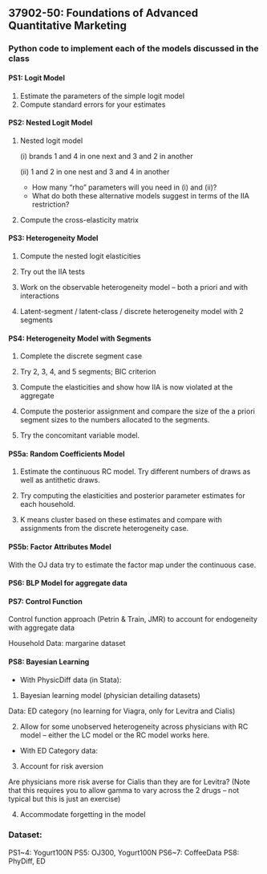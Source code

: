 ## 37902-50: Foundations of Advanced Quantitative Marketing

### Python code to implement each of the models discussed in the class

#### PS1: Logit Model

1) Estimate the parameters of the simple logit model 
2) Compute standard errors for your estimates

#### PS2: Nested Logit Model

1) Nested logit model

   (i) brands 1 and 4 in one next and 3 and 2 in another
   
   (ii) 1 and 2 in one nest and 3 and 4 in another
   
   * How many “rho” parameters will you need in (i) and (ii)?  
   * What do both these alternative models suggest in terms of the IIA restriction?
   
2) Compute the cross-elasticity matrix

#### PS3: Heterogeneity Model

1) Compute the nested logit elasticities 

2) Try out the IIA tests

3) Work on the observable heterogeneity model – both a priori and with interactions 

4) Latent-segment / latent-class / discrete heterogeneity model with 2 segments


#### PS4: Heterogeneity Model with Segments

1) Complete the discrete segment case 

2) Try 2, 3, 4, and 5 segments; BIC criterion

3) Compute the elasticities and show how IIA is now violated at the aggregate

4) Compute the posterior assignment and compare the size of the a priori segment sizes to the numbers allocated to the segments.

5) Try the concomitant variable model.


#### PS5a: Random Coefficients Model

1) Estimate the continuous RC model. Try different numbers of draws as well as antithetic draws. 

2) Try computing the elasticities and posterior parameter estimates for each household.

3) K means cluster based on these estimates and compare with assignments from the discrete heterogeneity case.


#### PS5b: Factor Attributes Model

With the OJ data try to estimate the factor map under the continuous case.


#### PS6: BLP Model for aggregate data


#### PS7: Control Function

Control function approach (Petrin & Train, JMR) to account for endogeneity with aggregate data

Household Data: margarine dataset


#### PS8: Bayesian Learning

* With PhysicDiff data (in Stata):

1) Bayesian learning model (physician detailing datasets)

Data: ED category (no learning for Viagra, only for Levitra and Cialis)

2) Allow for some unobserved heterogeneity across physicians with RC model – either the LC model or the RC model works here.

* With ED Category data:

3) Account for risk aversion

Are physicians more risk averse for Cialis than they are for Levitra? (Note that this requires you to allow gamma to vary across the 2 drugs – not typical but this is just an exercise)

4) Accommodate forgetting in the model 

### Dataset:

PS1~4: Yogurt100N
PS5: OJ300, Yogurt100N
PS6~7: CoffeeData
PS8: PhyDiff, ED
